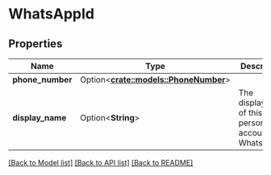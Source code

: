# WhatsAppId

## Properties

Name | Type | Description | Notes
------------ | ------------- | ------------- | -------------
**phone_number** | Option<[**crate::models::PhoneNumber**](PhoneNumber.md)> |  | [optional]
**display_name** | Option<**String**> | The displayName of this person's account in WhatsApp | [optional]

[[Back to Model list]](../README.md#documentation-for-models) [[Back to API list]](../README.md#documentation-for-api-endpoints) [[Back to README]](../README.md)


